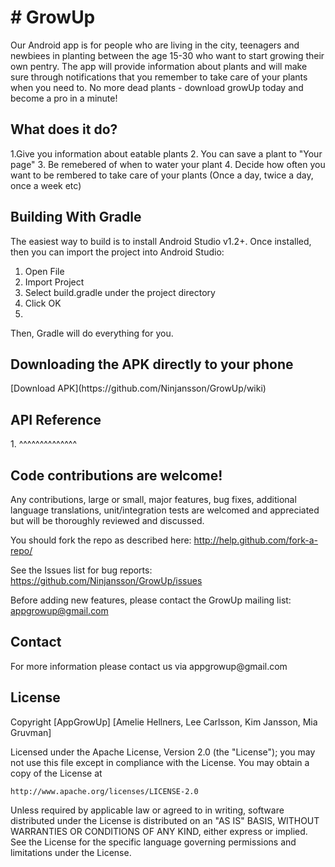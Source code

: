 <h1># GrowUp</h1>
Our Android app is for people who are living in the city, teenagers and newbiees in planting between the age 15-30 who want to start growing their own pentry. The app will provide information about plants and will make sure through notifications that you remember to take care of your plants when you need to. No more dead plants - download growUp today and become a pro in a minute! 
<h2>What does it do?</h2>

1.Give you information about eatable plants
2. You can save a plant to "Your page"
3. Be remebered of when to water your plant
4. Decide how often you want to be rembered to take care of your plants (Once a day, twice a day, once a week etc)

<h2>Building With Gradle</h2>

The easiest way to build is to install Android Studio v1.2+. Once installed, then you can import the project into Android Studio:

1. Open File
2. Import Project
3. Select build.gradle under the project directory
4. Click OK
5. 
Then, Gradle will do everything for you.

<h2>Downloading the APK directly to your phone</h2>
[Download APK](https://github.com/Ninjansson/GrowUp/wiki)

<h2>API Reference</h2>
1. ^^^^^^^^^^^^^^

<h2>Code contributions are welcome!</h2>

Any contributions, large or small, major features, bug fixes, additional language translations, unit/integration tests are welcomed and appreciated but will be thoroughly reviewed and discussed.

You should fork the repo as described here: http://help.github.com/fork-a-repo/

See the Issues list for bug reports: https://github.com/Ninjansson/GrowUp/issues

Before adding new features, please contact the GrowUp mailing list: appgrowup@gmail.com


<h2>Contact</h2>
For more information please contact us via appgrowup@gmail.com

<h2>License</h2>

Copyright [AppGrowUp] [Amelie Hellners, Lee Carlsson, Kim Jansson, Mia Gruvman]

Licensed under the Apache License, Version 2.0 (the "License");
you may not use this file except in compliance with the License.
You may obtain a copy of the License at

    http://www.apache.org/licenses/LICENSE-2.0

Unless required by applicable law or agreed to in writing, software
distributed under the License is distributed on an "AS IS" BASIS,
WITHOUT WARRANTIES OR CONDITIONS OF ANY KIND, either express or implied.
See the License for the specific language governing permissions and
limitations under the License.

